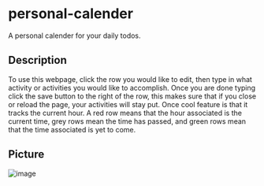 # personal-calender
A personal calender for your daily todos.

## Description
To use this webpage, click the row you would like to edit, then type in what activity or activities you would like to accomplish. Once you are done typing click the save button to the right of the row, this makes sure that if you close or reload the page, your activities will stay put. Once cool feature is that it tracks the current hour. A red row means that the hour associated is the current time, grey rows mean the time has passed, and green rows mean that the time associated is yet to come.

## Picture
![image](https://github.com/Tonkel/personal-calender/assets/137961583/2e1020d1-2fae-4e57-82f1-dcc66ff1509f)
